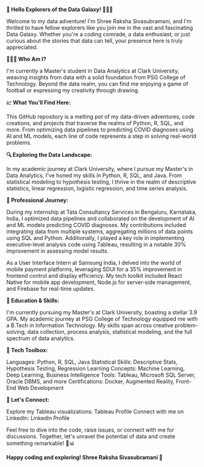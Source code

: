 **🚀 Hello Explorers of the Data Galaxy! 🌌👋🏾**

Welcome to my data adventure! I'm Shree Raksha Sivasubramani, and I'm thrilled to have fellow explorers like you join me in the vast and fascinating Data Galaxy. Whether you're a coding comrade, a data enthusiast, or just curious about the stories that data can tell, your presence here is truly appreciated.

**👩🏾‍💻 Who Am I?**

I'm currently a Master's student in Data Analytics at Clark University, weaving insights from data with a solid foundation from PSG College of Technology. Beyond the data realm, you can find me enjoying a game of football or expressing my creativity through drawing.

**📈 What You'll Find Here:**

This GitHub repository is a melting pot of my data-driven adventures, code creations, and projects that traverse the realms of Python, R, SQL, and more. From optimizing data pipelines to predicting COVID diagnoses using AI and ML models, each line of code represents a step in solving real-world problems.

**🔍 Exploring the Data Landscape:**

In my academic journey at Clark University, where I pursue my Master's in Data Analytics, I've honed my skills in Python, R, SQL, and Java. From statistical modeling to hypothesis testing, I thrive in the realm of descriptive statistics, linear regression, logistic regression, and time series analysis.

**💼 Professional Journey:**

During my internship at Tata Consultancy Services in Bengaluru, Karnataka, India, I optimized data pipelines and collaborated on the development of AI and ML models predicting COVID diagnoses. My contributions included integrating data from multiple systems, aggregating millions of data points using SQL and Python. Additionally, I played a key role in implementing executive-level analysis code using Tableau, resulting in a notable 30% improvement in assessing model results.

As a User Interface Intern at Samsung India, I delved into the world of mobile payment platforms, leveraging SDUI for a 35% improvement in frontend control and display efficiency. My tech toolkit included React Native for mobile app development, Node.js for server-side management, and Firebase for real-time updates.

**🚀 Education & Skills:**

I'm currently pursuing my Master's at Clark University, boasting a stellar 3.9 GPA. My academic journey at PSG College of Technology equipped me with a B.Tech in Information Technology. My skills span across creative problem-solving, data collection, process analysis, statistical modeling, and the full spectrum of data analytics.

**🧰 Tech Toolbox:**

Languages: Python, R, SQL, Java
Statistical Skills: Descriptive Stats, Hypothesis Testing, Regression
Learning Concepts: Machine Learning, Deep Learning, Business Intelligence
Tools: Tableau, Microsoft SQL Server, Oracle DBMS, and more
Certifications: Docker, Augmented Reality, Front-End Web Development

**📱 Let's Connect:**

Explore my Tableau visualizations: Tableau Profile
Connect with me on LinkedIn: LinkedIn Profile

Feel free to dive into the code, raise issues, or connect with me for discussions. Together, let's unravel the potential of data and create something remarkable! 🚀📊

**Happy coding and exploring!
Shree Raksha Sivasubramani 🌟**

